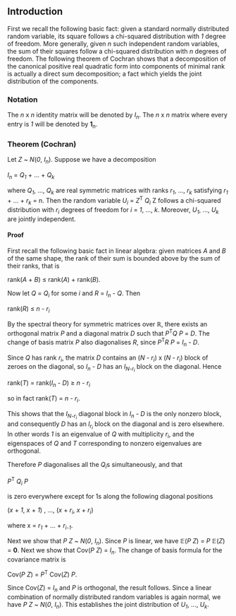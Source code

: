 
## Introduction

First we recall the following basic fact: given a standard normally distributed random variable, its square follows a chi-squared distribution with <em>1</em> degree of freedom. More generally, given <em>n</em> such independent random variables, the sum of their squares follow a chi-squared distribution with <em>n</em> degrees of freedom. The following theorem of Cochran shows that a decomposition of the canonical positive real quadratic form into components of minimal rank is actually a direct sum decomposition; a fact which yields the joint distribution of the components. 

### Notation

The <em>n</em> x <em>n</em> identity matrix will be denoted by <em>I<sub>n</sub></em>.
The <em>n</em> x <em>n</em> matrix where every entry is <em>1</em> will be denoted by <b>1</b><em><sub>n</sub></em>.

### Theorem (Cochran)
Let <em>Z</em> ~ <em>N</em>(<em>0</em>, <em>I<sub>n</sub></em>). Suppose we have a decomposition

<em>I<sub>n</sub></em> = <em>Q<sub>1</sub></em> + ... + <em>Q<sub>k</sub></em>

where <em>Q<sub>1</sub></em>, ..., <em>Q<sub>k</sub></em> are real symmetric matrices with ranks <em>r<sub>1</sub></em>, ..., <em>r<sub>k</sub></em>
satisfying <em>r<sub>1</sub></em> + ... + <em>r<sub>k</sub></em> = n. Then the random variable <em>U<sub>i</sub></em> = <em>Z</em><sup>T</sup> <em>Q<sub>i</sub></em> Z
follows a chi-squared distribution with <em>r<sub>i</sub></em> degrees of freedom for <em>i</em> = <em>1</em>, ..., <em>k</em>.
Moreover, <em>U<sub>1</sub></em>, ..., <em>U<sub>k</sub></em> are jointly independent.

#### Proof
First recall the following basic fact in linear algebra: given matrices <em>A</em> and <em>B</em> of the same 
shape, the rank of their sum is bounded above by the sum of their ranks, that is

rank(<em>A</em> + <em>B</em>) &le; rank(<em>A</em>) + rank(<em>B</em>).

Now let <em>Q</em> = <em>Q<sub>i</sub></em> for some <em>i</em> and <em>R</em> = <em>I<sub>n</sub></em> - <em>Q</em>. Then

rank(<em>R</em>)  &le; <em>n</em> - <em>r<sub>i</sub></em> 

By the spectral theory for symmetric matrices over ℝ, there exists an orthogonal matrix <em>P</em> and a 
diagonal matrix <em>D</em> such that <em>P</em><sup>T</sup><em>Q</em> <em>P</em> = <em>D</em>. 
The change of basis matrix <em>P</em> also diagonalises <em>R</em>, since <em>P</em><sup>T</sup><em>R</em> <em>P</em> = <em>I<sub>n</sub></em> - <em>D</em>.

Since <em>Q</em> has rank <em>r<sub>i</sub></em>, the matrix <em>D</em> contains an (<em>N</em> - <em>r<sub>i</sub></em>) x (<em>N</em> - <em>r<sub>i</sub></em>)
block of zeroes on the diagonal, so <em>I<sub>n</sub></em> - <em>D</em> has an <em>I<sub>N-r<sub>i</sub></sub></em> block on the
diagonal. Hence

rank(<em>T</em>) =  rank(<em>I<sub>n</sub></em> - <em>D</em>) &ge; <em>n - r<sub>i</sub></sub></em>

so in fact rank(<em>T</em>) = <em>n - r<sub>i</sub></sub></em>. 

This shows that the <em>I<sub>N-r<sub>i</sub></sub></em> diagonal block in <em>I<sub>n</sub></em> - <em>D</em> 
is the only nonzero block, and 
consequently <em>D</em> has an <em>I<sub>r<sub>i</sub></sub></em> block on the diagonal and is zero elsewhere. 
In other words 
<em>1</em> is an eigenvalue of <em>Q</em> with multiplicity <em>r<sub>i</sub></em>, 
and the eigenspaces of <em>Q</em> and <em>T</em> 
corresponding to nonzero eigenvalues are orthogonal.

Therefore <em>P</em> diagonalises all the <em>Q<sub>i</sub></em>s simultaneously, and that

<em>P</em><sup>T</sup> <em>Q<sub>i</sub></em> <em>P</em> 

is zero everywhere except for 1s along the following diagonal positions

(<em>x</em> + <em>1</em>, <em>x</em> + <em>1</em>) , ..., (<em>x</em> + <em>r<sub>i</sub></em>, <em>x</em> + <em>r<sub>i</sub></em>)

where x = <em>r<sub>1</sub></em> + ... + <em>r<sub>i-1</sub></em>.

Next we show that <em>P</em> <em>Z</em> ~ <em>N</em>(<em>0</em>, <em>I<sub>n</sub></em>). Since <em>P</em> is linear, 
we have 𝔼(<em>P</em> <em>Z</em>) = <em>P</em> 𝔼(<em>Z</em>) = <b>0</b>. Next we show that 
Cov(<em>P</em> <em>Z</em>) = <em>I<sub>n</sub></em>. 
The change of basis formula for the covariance matrix is 

Cov(<em>P</em> <em>Z</em>) = <em>P</em><sup>T</sup> Cov(<em>Z</em>) <em>P</em>.

Since Cov(<em>Z</em>) = <em>I<sub>n</sub></em> and <em>P</em> is orthogonal, the result follows. 
Since a linear combination of normally distributed random variables is again normal, 
we have <em>P</em> <em>Z</em> ~ <em>N</em>(<em>0</em>, <em>I<sub>n</sub></em>). This establishes
the joint distribution of <em>U<sub>1</sub></em>, ..., <em>U<sub>k</sub></em>.

